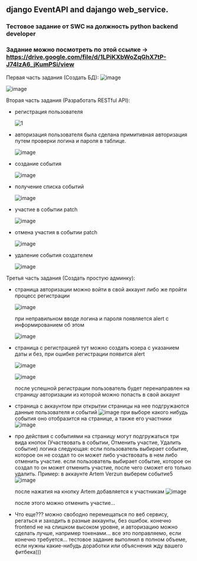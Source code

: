 ## django EventAPI and dajango web_service.
### Тестовое задание от SWC на должность python backend developer
### Задание можно посмотреть по этой ссылке -> <https://drive.google.com/file/d/1LPiKXbWoZqGhX7tP-J74IzA6_jKumPSi/view>
Первая часть задания (Создать БД):
![image](https://github.com/ArtemVerzun/django-RESTapi-and-web-service/assets/143192676/652d24f9-985a-4312-bc33-73c70ee2bb59)

![image](https://github.com/ArtemVerzun/django-RESTapi-and-web-service/assets/143192676/bc7cac39-7628-4f6d-997b-c4b4bb6022a8)

Вторая часть задания (Разработать RESTful API):
* регистрация пользователя
  
  ![1](https://github.com/ArtemVerzun/django-EventAPI-and-dajango-web_service/assets/143192676/943edaea-60ce-4b46-b16c-f0fdb289de4a)
  
* авторизация пользователя
  была сделана примитивная авторизация путем проверки логина и пароля в таблице.
  
  ![image](https://github.com/ArtemVerzun/django-RESTapi-and-web-service/assets/143192676/5d7d554c-f3dc-480b-bc5f-e5a31c78a537)

* создание события
  
  ![image](https://github.com/ArtemVerzun/django-RESTapi-and-web-service/assets/143192676/154f4754-0d5d-4af1-8b90-69a22855356a)
  
* получение списка событий
  
  ![image](https://github.com/ArtemVerzun/django-RESTapi-and-web-service/assets/143192676/834b92b4-b9f7-4f34-8c2f-216db18571de)

* участие в событии
  patch

  ![image](https://github.com/ArtemVerzun/django-RESTapi-and-web-service/assets/143192676/6ecf066a-0b50-4f4d-80a1-da83bda14295)

* отмена участия в событии
  patch

  ![image](https://github.com/ArtemVerzun/django-RESTapi-and-web-service/assets/143192676/c32d6df0-d281-4141-b94f-b1eeb55ba96d)

* удаление события создателем

  ![image](https://github.com/ArtemVerzun/django-RESTapi-and-web-service/assets/143192676/01b8027a-17c6-4a29-a142-56437d5a691b)

Третья часть задания (Создать простую админку):
* страница авторизации
  можно войти в свой аккаунт либо же пройти процесс регистрации

  ![image](https://github.com/ArtemVerzun/django-RESTapi-and-web-service/assets/143192676/ab195d29-8e01-4302-b1ff-15cdaaa2a4c7)

  при неправильном вводе логина и пароля появляется alert с информированием об этом

  ![image](https://github.com/ArtemVerzun/django-RESTapi-and-web-service/assets/143192676/56c700e0-11fa-41cb-91e1-a7cc281e6e85)

* страница с регистрацией
  тут можно создать юзера с указанием даты и без, при ошибке регистрации появится alert
  
  ![image](https://github.com/ArtemVerzun/django-RESTapi-and-web-service/assets/143192676/02ec7f17-1355-4a46-8a8c-16de5c1da606)

  ![image](https://github.com/ArtemVerzun/django-RESTapi-and-web-service/assets/143192676/72f0b3dc-2d9c-4e4e-844a-5cddec6e5e36)

  после успешной регистрации пользователь будет перенаправлен на страницу авторизации из которой можно попасть в свой аккаунт
  
* страница с аккаунтом
  при открытии страницы на нее подгружаются данные пользователя и событий
  ![image](https://github.com/ArtemVerzun/django-EventAPI-and-dajango-web_service/assets/143192676/6c6b6039-1f85-49d3-81d8-b68a4fac96f2)
  при выборе какого нибудь события оно отобразится на странице, а также его участники
  ![image](https://github.com/ArtemVerzun/django-EventAPI-and-dajango-web_service/assets/143192676/77c16d98-c1e3-4e3d-b3a0-cb749a9ad0fb)
* про действия с событиями
  на страницу могут подгружаться три вида кнопок (Участвовать в событии, Отменить участие, Удалить событие)
  логика следующая:
  если пользователь выбирает событие, которое он не создал то он может либо участвовать в нем либо отменить участие.
  если пользователь выбирает событие, которое он создал то он может отменить участие, после чего сможет его только удалить.
  Пример:
  в аккаунте Artem Verzun выберем событие5
  ![image](https://github.com/ArtemVerzun/django-EventAPI-and-dajango-web_service/assets/143192676/435abbf0-d725-46d2-ac5c-3e1430fd19fa)
  
  после нажатия на кнопку Artem добавляется к участникам
  ![image](https://github.com/ArtemVerzun/django-EventAPI-and-dajango-web_service/assets/143192676/85f789e6-ff44-46c5-90bd-ae7a9e5f8441)
  
  после этого можно отменить участие...
* Что еще???
  можно свободно перемещаться по веб сервису, регаться и заходить в разные аккаунты, без ошибок.
  конечно frontend не на слишком высоком уровне, и авторизацию можно сделать лучше, например токенами...
  все это поправляемо, если конечно требуется...
  тестовое задание выполнил в полном объеме, если нужны какие-нибудь доработки или объяснения жду вашего фитбека)))
  



  






